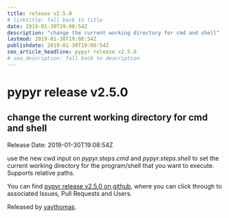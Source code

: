 ```yaml
---
title: release v2.5.0
# linktitle: fall back to title
date: 2019-01-30T19:08:54Z
description: "change the current working directory for cmd and shell"
lastmod: 2019-01-30T19:08:54Z
publishdate: 2019-01-30T19:08:54Z
seo_article_headline: pypyr release v2.5.0
# seo_description: fall back to description
---
```

# pypyr release v2.5.0
## change the current working directory for cmd and shell
Release Date: 2019-01-30T19:08:54Z

use the new cwd input on _pypyr.steps.cmd_ and _pypyr.steps.shell_ to set the current working directory for the program/shell that you want to execute. Supports relative paths.

You can find [pypyr release v2.5.0 on github](https://github.com/pypyr/pypyr/releases/tag/v2.5.0), where you can 
click through to associated Issues, Pull Requests and Users.

Released by [yaythomas](https://github.com/yaythomas).


